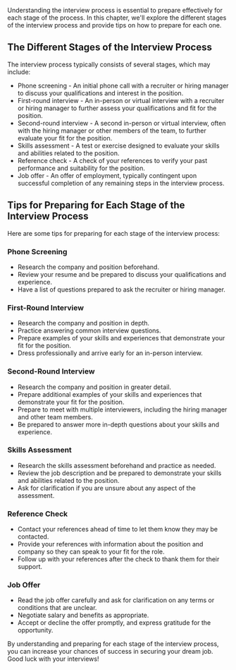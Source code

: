 
Understanding the interview process is essential to prepare effectively for each stage of the process. In this chapter, we'll explore the different stages of the interview process and provide tips on how to prepare for each one.

The Different Stages of the Interview Process
---------------------------------------------

The interview process typically consists of several stages, which may include:

* Phone screening - An initial phone call with a recruiter or hiring manager to discuss your qualifications and interest in the position.
* First-round interview - An in-person or virtual interview with a recruiter or hiring manager to further assess your qualifications and fit for the position.
* Second-round interview - A second in-person or virtual interview, often with the hiring manager or other members of the team, to further evaluate your fit for the position.
* Skills assessment - A test or exercise designed to evaluate your skills and abilities related to the position.
* Reference check - A check of your references to verify your past performance and suitability for the position.
* Job offer - An offer of employment, typically contingent upon successful completion of any remaining steps in the interview process.

Tips for Preparing for Each Stage of the Interview Process
----------------------------------------------------------

Here are some tips for preparing for each stage of the interview process:

### Phone Screening

* Research the company and position beforehand.
* Review your resume and be prepared to discuss your qualifications and experience.
* Have a list of questions prepared to ask the recruiter or hiring manager.

### First-Round Interview

* Research the company and position in depth.
* Practice answering common interview questions.
* Prepare examples of your skills and experiences that demonstrate your fit for the position.
* Dress professionally and arrive early for an in-person interview.

### Second-Round Interview

* Research the company and position in greater detail.
* Prepare additional examples of your skills and experiences that demonstrate your fit for the position.
* Prepare to meet with multiple interviewers, including the hiring manager and other team members.
* Be prepared to answer more in-depth questions about your skills and experience.

### Skills Assessment

* Research the skills assessment beforehand and practice as needed.
* Review the job description and be prepared to demonstrate your skills and abilities related to the position.
* Ask for clarification if you are unsure about any aspect of the assessment.

### Reference Check

* Contact your references ahead of time to let them know they may be contacted.
* Provide your references with information about the position and company so they can speak to your fit for the role.
* Follow up with your references after the check to thank them for their support.

### Job Offer

* Read the job offer carefully and ask for clarification on any terms or conditions that are unclear.
* Negotiate salary and benefits as appropriate.
* Accept or decline the offer promptly, and express gratitude for the opportunity.

By understanding and preparing for each stage of the interview process, you can increase your chances of success in securing your dream job. Good luck with your interviews!
